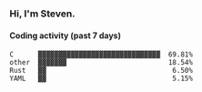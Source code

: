 ### Hi, I'm Steven.

#### Coding activity (past 7 days)
```
C      ▓▓▓▓▓▓▓▓▓▓▓▓▓▓▓▓▓▓▓▓▓▓▓▓▓▓▓▓▓▓  69.81%
other  ▓▓▓▓▓▓▓                         18.54%
Rust   ▓▓                               6.50%
YAML   ▓▓                               5.15%
```
